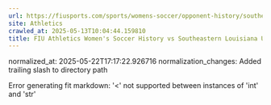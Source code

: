 ```yaml
---
url: https://fiusports.com/sports/womens-soccer/opponent-history/southeastern-louisiana-university/379/
site: Athletics
crawled_at: 2025-05-13T10:04:44.159810
title: FIU Athletics Women's Soccer History vs Southeastern Louisiana University
---
```

normalized_at: 2025-05-22T17:17:22.926716
normalization_changes: Added trailing slash to directory path

Error generating fit markdown: '<' not supported between instances of 'int' and 'str'